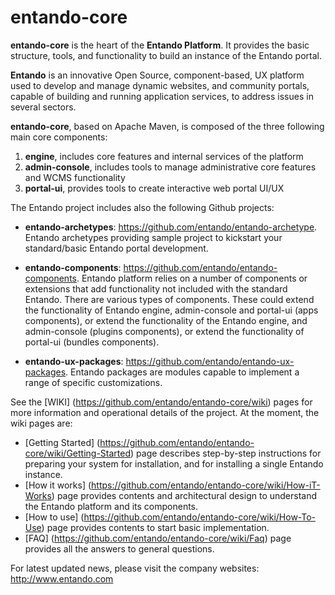 entando-core
============

**entando-core** is the heart of the **Entando Platform**. 
It provides the basic structure, tools, and functionality to build an instance of the Entando portal.

**Entando** is an innovative Open Source, component-based, UX platform used to develop and manage dynamic websites, and community portals, capable of building and running application services, to address issues in several sectors.

**entando-core**, based on Apache Maven, is composed of the three following main core components:

1. **engine**, includes core features and internal services of the platform
2. **admin-console**, includes tools to manage administrative core features and WCMS functionality
3. **portal-ui**, provides tools to create interactive web portal UI/UX

The Entando project includes also the following Github projects:

* **entando-archetypes**: https://github.com/entando/entando-archetype. Entando archetypes providing sample project to kickstart your standard/basic Entando portal development.

* **entando-components**: https://github.com/entando/entando-components. Entando platform relies on a number of components or extensions that add functionality not included with the standard Entando. There are various types of components. These could extend the functionality of Entando engine, admin-console and portal-ui (apps components), or extend the functionality of the Entando engine, and admin-console (plugins components), or extend the functionality of portal-ui (bundles components).

* **entando-ux-packages**: https://github.com/entando/entando-ux-packages. Entando packages are modules capable to implement a range of specific customizations.

See the [WIKI] (https://github.com/entando/entando-core/wiki) pages for more information and operational details of the project. At the moment, the wiki pages are:

* [Getting Started] (https://github.com/entando/entando-core/wiki/Getting-Started) page describes step-by-step instructions for preparing your system for installation, and for installing a single Entando instance.
* [How it works] (https://github.com/entando/entando-core/wiki/How-iT-Works) page provides contents and architectural design to understand the Entando platform and its components.
* [How to use] (https://github.com/entando/entando-core/wiki/How-To-Use) page provides contents to start basic implementation.
* [FAQ] (https://github.com/entando/entando-core/wiki/Faq) page provides all the answers to general questions.

For latest updated news, please visit the company websites: http://www.entando.com




